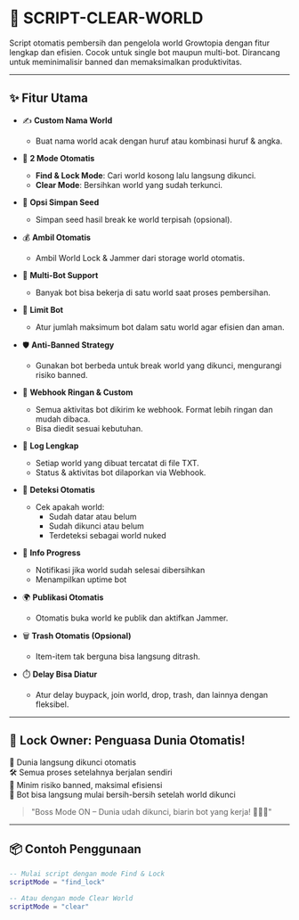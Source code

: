 # 🔧 SCRIPT-CLEAR-WORLD

Script otomatis pembersih dan pengelola world Growtopia dengan fitur lengkap dan efisien. Cocok untuk single bot maupun multi-bot. Dirancang untuk meminimalisir banned dan memaksimalkan produktivitas.

---

## ✨ Fitur Utama

- ✍️ **Custom Nama World**
  - Buat nama world acak dengan huruf atau kombinasi huruf & angka.

- 🔄 **2 Mode Otomatis**
  - **Find & Lock Mode**: Cari world kosong lalu langsung dikunci.
  - **Clear Mode**: Bersihkan world yang sudah terkunci.

- 🌱 **Opsi Simpan Seed**
  - Simpan seed hasil break ke world terpisah (opsional).

- 💰 **Ambil Otomatis**
  - Ambil World Lock & Jammer dari storage world otomatis.

- 🤖 **Multi-Bot Support**
  - Banyak bot bisa bekerja di satu world saat proses pembersihan.

- 🔢 **Limit Bot**
  - Atur jumlah maksimum bot dalam satu world agar efisien dan aman.

- 🛡️ **Anti-Banned Strategy**
  - Gunakan bot berbeda untuk break world yang dikunci, mengurangi risiko banned.

- 🔔 **Webhook Ringan & Custom**
  - Semua aktivitas bot dikirim ke webhook. Format lebih ringan dan mudah dibaca.
  - Bisa diedit sesuai kebutuhan.

- 📄 **Log Lengkap**
  - Setiap world yang dibuat tercatat di file TXT.
  - Status & aktivitas bot dilaporkan via Webhook.

- 🧠 **Deteksi Otomatis**
  - Cek apakah world:
    - Sudah datar atau belum
    - Sudah dikunci atau belum
    - Terdeteksi sebagai world nuked

- 🏁 **Info Progress**
  - Notifikasi jika world sudah selesai dibersihkan
  - Menampilkan uptime bot

- 🌍 **Publikasi Otomatis**
  - Otomatis buka world ke publik dan aktifkan Jammer.

- 🗑️ **Trash Otomatis (Opsional)**
  - Item-item tak berguna bisa langsung ditrash.

- ⏱️ **Delay Bisa Diatur**
  - Atur delay buypack, join world, drop, trash, dan lainnya dengan fleksibel.

---

## 👑 Lock Owner: Penguasa Dunia Otomatis!

🔐 Dunia langsung dikunci otomatis  
🛠️ Semua proses setelahnya berjalan sendiri  
🤖 Minim risiko banned, maksimal efisiensi  
📡 Bot bisa langsung mulai bersih-bersih setelah world dikunci

> "Boss Mode ON – Dunia udah dikunci, biarin bot yang kerja! 💼👷‍♂️"

---

## 📦 Contoh Penggunaan

```lua
-- Mulai script dengan mode Find & Lock
scriptMode = "find_lock"

-- Atau dengan mode Clear World
scriptMode = "clear"
